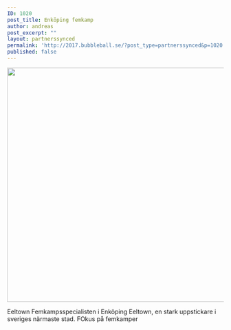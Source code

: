 ```yaml
---
ID: 1020
post_title: Enköping femkamp
author: andreas
post_excerpt: ""
layout: partnerssynced
permalink: 'http://2017.bubbleball.se/?post_type=partnerssynced&p=1020'
published: false
---
```

<img class="alignnone size-full wp-image-1017" src="http://2017.bubbleball.se/wp-content/uploads/2017/11/Femkamp-Enköping.jpg" alt="" width="945" height="545" />

Eeltown Femkampsspecialisten i Enköping
Eeltown, en stark uppstickare i sveriges närmaste stad. FOkus på femkamper